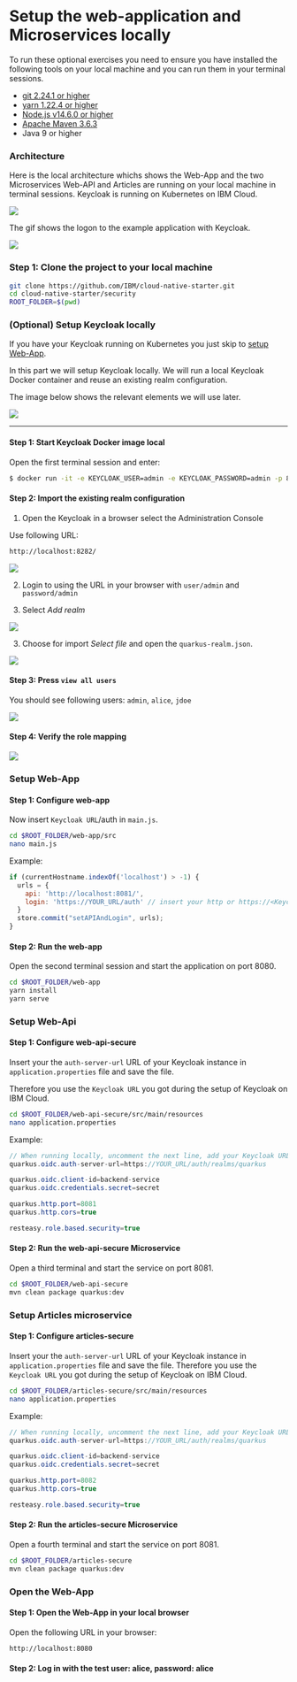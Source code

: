 # Setup the web-application and Microservices locally

To run these optional exercises you need to ensure you have installed the following tools on your local machine and you can run them in your terminal sessions.

* [git 2.24.1 or higher](https://git-scm.com/book/en/v2/Getting-Started-Installing-Git)
* [yarn 1.22.4 or higher](https://yarnpkg.com)
* [Node.js v14.6.0 or higher](https://nodejs.org/en/)
* [Apache Maven 3.6.3](https://maven.apache.org/ref/3.6.3/maven-embedder/cli.html)
* Java 9 or higher

### Architecture 

Here is the local architecture whichs shows the Web-App and the two Microservices Web-API and Articles are running on your local machine in terminal sessions. Keycloak is running on Kubernetes on IBM Cloud.

![](../../images/architecture-local.png)

The gif shows the logon to the example application with Keycloak.

![](../../images/application-sample.gif)

### Step 1: Clone the project to your local machine

```sh
git clone https://github.com/IBM/cloud-native-starter.git
cd cloud-native-starter/security
ROOT_FOLDER=$(pwd) 
```

### (Optional) Setup Keycloak locally

If you have your Keycloak running on Kubernetes you just skip to [setup Web-App](app-sec-exercise-01#step-1-configure-web-app). 

In this part we will setup Keycloak locally. We will run a local Keycloak Docker container and reuse an existing realm configuration.

The image below shows the relevant elements we will use later.

![](../../images/keycloak-content.png)

---

#### Step 1: Start Keycloak Docker image local

Open the first terminal session and enter:

```sh
$ docker run -it -e KEYCLOAK_USER=admin -e KEYCLOAK_PASSWORD=admin -p 8282:8080 jboss/keycloak:9.0.2
```
#### Step 2: Import the existing realm configuration

1. Open the Keycloak in a browser select the Administration Console

Use following URL:

```sh
http://localhost:8282/
```

![](../../images/keycloak-setup-01.png)

2. Login to using the URL in your browser with `user/admin` and `password/admin`

3. Select _Add realm_

![](../../images/keycloak-setup-02.png)

3. Choose for import _Select file_ and open the `quarkus-realm.json`.

![](../../images/keycloak-setup-03.png)


#### Step 3: Press `view all users`

You should see following users: `admin`, `alice`, `jdoe`

![](../../images/keycloak-users.png)

#### Step 4: Verify the role mapping

![](../../images/keycloak-user.png)

### Setup Web-App

#### Step 1: Configure web-app

Now insert `Keycloak URL`/auth in `main.js`.

```sh
cd $ROOT_FOLDER/web-app/src
nano main.js
```

Example:

```JavaScript
if (currentHostname.indexOf('localhost') > -1) {
  urls = {
    api: 'http://localhost:8081/',
    login: 'https://YOUR_URL/auth' // insert your http or https://<KeycloakURL>/auth
  }
  store.commit("setAPIAndLogin", urls);
}
```

#### Step 2: Run the web-app 

Open the second terminal session and start the application on port 8080.

```sh
cd $ROOT_FOLDER/web-app
yarn install
yarn serve
```

### Setup Web-Api

#### Step 1: Configure web-api-secure

Insert your the `auth-server-url` URL of your Keycloak instance in `application.properties` file and save the file.

Therefore you use the `Keycloak URL` you got during the setup of Keycloak on IBM Cloud.

```sh
cd $ROOT_FOLDER/web-api-secure/src/main/resources
nano application.properties
```

Example:

```Java
// When running locally, uncomment the next line, add your Keycloak URL, must end on '/auth/realms/quarkus'
quarkus.oidc.auth-server-url=https://YOUR_URL/auth/realms/quarkus

quarkus.oidc.client-id=backend-service
quarkus.oidc.credentials.secret=secret

quarkus.http.port=8081
quarkus.http.cors=true

resteasy.role.based.security=true
```

#### Step 2: Run the web-api-secure Microservice 

Open a third terminal and start the service on port 8081.

```sh
cd $ROOT_FOLDER/web-api-secure
mvn clean package quarkus:dev
```

### Setup Articles microservice

#### Step 1: Configure articles-secure

Insert your the `auth-server-url` URL of your Keycloak instance in `application.properties` file and save the file.
Therefore you use the `Keycloak URL` you got during the setup of Keycloak on IBM Cloud. 

```sh
cd $ROOT_FOLDER/articles-secure/src/main/resources
nano application.properties
```

Example:

```Java
// When running locally, uncomment the next line, add your Keycloak URL, must end on '/auth/realms/quarkus'
quarkus.oidc.auth-server-url=https://YOUR_URL/auth/realms/quarkus

quarkus.oidc.client-id=backend-service
quarkus.oidc.credentials.secret=secret

quarkus.http.port=8082
quarkus.http.cors=true

resteasy.role.based.security=true
```

#### Step 2: Run the articles-secure Microservice 

Open a fourth terminal and start the service on port 8081.

```sh
cd $ROOT_FOLDER/articles-secure
mvn clean package quarkus:dev
```

### Open the Web-App

#### Step 1: Open the Web-App in your local browser

Open the following URL in your browser:

```sh
http://localhost:8080
```

#### Step 2: Log in with the test user: alice, password: alice